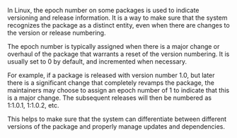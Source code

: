 In Linux, the epoch number on some packages is used to indicate versioning and release information. It is a way to make sure that the system recognizes the package as a distinct entity, even when there are changes to the version or release numbering.

The epoch number is typically assigned when there is a major change or overhaul of the package that warrants a reset of the version numbering. It is usually set to 0 by default, and incremented when necessary.

For example, if a package is released with version number 1.0, but later there is a significant change that completely revamps the package, the maintainers may choose to assign an epoch number of 1 to indicate that this is a major change. The subsequent releases will then be numbered as 1:1.0.1, 1:1.0.2, etc.

This helps to make sure that the system can differentiate between different versions of the package and properly manage updates and dependencies.
